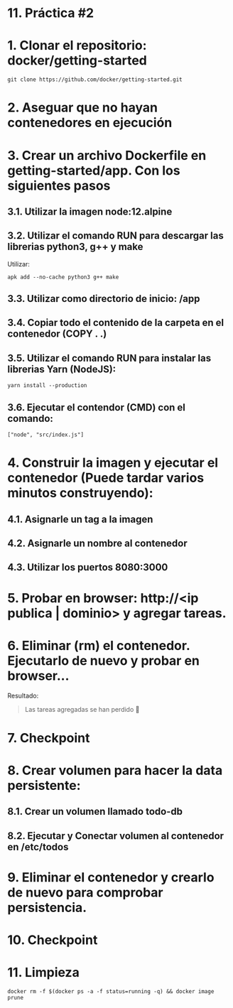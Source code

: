 # 11. Práctica #2 <!-- omit in TOC -->

# 1. Clonar el repositorio: docker/getting-started

```vim
git clone https://github.com/docker/getting-started.git
```
# 2. Aseguar que no hayan contenedores en ejecución
# 3. Crear un archivo Dockerfile en getting-started/app. Con los siguientes pasos
## 3.1. Utilizar la imagen node:12.alpine
## 3.2. Utilizar el comando RUN para descargar las librerias python3, g++ y make
Utilizar:
```vim
apk add --no-cache python3 g++ make
```
## 3.3. Utilizar como directorio de inicio: /app
## 3.4. Copiar todo el contenido de la carpeta en el contenedor (COPY . .)
## 3.5. Utilizar el comando RUN para instalar las librerias Yarn (NodeJS):
```vim
yarn install --production
```
## 3.6. Ejecutar el contendor (CMD) con el comando:
```vim
["node", "src/index.js"]
```

# 4. Construir la imagen y ejecutar el contenedor (Puede tardar varios minutos construyendo):
## 4.1. Asignarle un tag a la imagen
## 4.2. Asignarle un nombre al contenedor
## 4.3. Utilizar los puertos 8080:3000

# 5. Probar en browser: http://<ip publica | dominio> y agregar tareas.

# 6. Eliminar (rm) el contenedor. Ejecutarlo de nuevo y probar en browser...
Resultado:
> Las tareas agregadas se han perdido 🤕

# 7. Checkpoint

# 8. Crear volumen para hacer la data persistente:

## 8.1. Crear un volumen llamado todo-db
## 8.2. Ejecutar y Conectar volumen al contenedor en /etc/todos

# 9. Eliminar el contenedor y crearlo de nuevo para comprobar persistencia.

# 10. Checkpoint
# 11. Limpieza
```vim
docker rm -f $(docker ps -a -f status=running -q) && docker image prune
```
